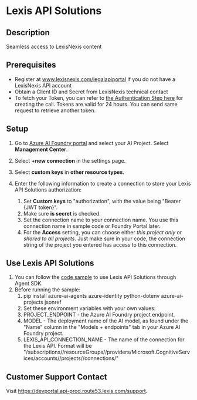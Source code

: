 # Lexis API Solutions

## Description
Seamless access to LexisNexis content

## Prerequisites
- Register at www.lexisnexis.com/legalapiportal if you do not have a LexisNexis API account
- Obtain a Client ID and Secret from LexisNexis technical contact
- To fetch your Token, you can refer to [the Authentication Step here](https://devportal.api-prod.route53.lexis.com/api?spec=MakeYourFirstRequest.yml) for creating the call. Tokens are valid for 24 hours. You can send same request to retrieve another token.

## Setup

1. Go to [Azure AI Foundry portal](https://ai.azure.com/) and select your AI Project. Select **Management Center**.

2. Select **+new connection** in the settings page.

3. Select **custom keys** in **other resource types**.

4. Enter the following information to create a connection to store your Lexis API Solutions authorization:
    1. Set **Custom keys** to "authorization", with the value being "Bearer {JWT token}".
    2. Make sure **is secret** is checked.
    3. Set the connection name to your connection name. You use this connection name in sample code or Foundry Portal later.
    4. For the **Access** setting, you can choose either *this project only* or *shared to all projects*. Just make sure in your code, the connection string of the project you entered has access to this connection.


## Use Lexis API Solutions

1. You can follow the [code sample](./lexisnexis_api.py) to use Lexis API Solutions through Agent SDK.
1. Before running the sample:
   1. pip install azure-ai-agents azure-identity python-dotenv azure-ai-projects jsonref
   1. Set these environment variables with your own values:
   1. PROJECT_ENDPOINT - the Azure AI Foundry project endpoint.
   1. MODEL - The deployment name of the AI model, as found under the "Name" column in the "Models + endpoints" tab in your Azure AI Foundry project.
   1. LEXIS_API_CONNECTION_NAME - The name of the connection for the Lexis API. Format will be    "/subscriptions//resourceGroups//providers/Microsoft.CognitiveServices/accounts//projects//connections/"


## Customer Support Contact
Visit https://devportal.api-prod.route53.lexis.com/support.
